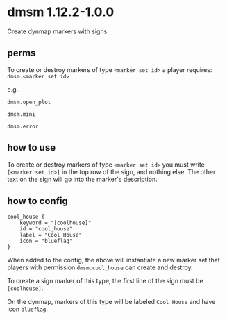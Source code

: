 # dmsm 1.12.2-1.0.0

Create dynmap markers with signs

## perms
To create or destroy markers of type `<marker set id>` a player requires:
`dmsm.<marker set id>`

e.g.

`dmsm.open_plot`

`dmsm.mini`

`dmsm.error`

## how to use
To create or destroy markers of type `<marker set id>` you must write `[<marker set id>]` in the top row of the sign, and nothing else. The other text on the sign will go into the marker's description.

## how to config
```
cool_house {
    keyword = "[coolhouse]"
    id = "cool_house"
    label = "Cool House"
    icon = "blueflag"
}
```

When added to the config, the above will instantiate a new marker set that players with permission `dmsm.cool_house` can create and destroy.

To create a sign marker of this type, the first line of the sign must be `[coolhouse]`.

On the dynmap, markers of this type will be labeled `Cool House` and have icon `blueflag`.
